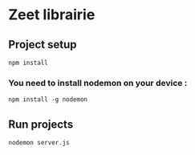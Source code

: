 
# Zeet librairie

## Project setup
```
npm install
```
### You need to install nodemon on your device :
```
npm install -g nodemon
```

## Run projects
```
nodemon server.js
```


